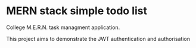 # MERN stack simple todo list
College M.E.R.N. task managment application.

This project aims to demonstrate the JWT authentication and authorisation 
